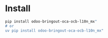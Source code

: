 # Install

```bash
pip install odoo-bringout-oca-ocb-l10n_mx"
# or
uv pip install odoo-bringout-oca-ocb-l10n_mx"
```
